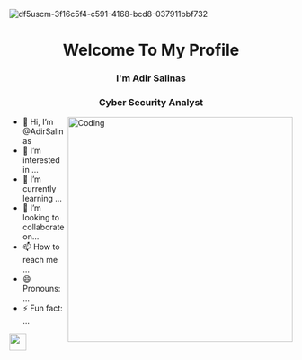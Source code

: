 
![df5uscm-3f16c5f4-c591-4168-bcd8-037911bbf732](https://github.com/AdirSalinas/AdirSalinas/assets/162021031/adfd01d3-0cfc-4022-9a07-18c755ef34f6)



<h1 align="center">Welcome To My Profile</h1>


### <p align="center">I'm Adir Salinas </p>
### <p align="center">Cyber Security Analyst</p>



<img align="right" alt="Coding" width="400" src="https://camo.githubusercontent.com/7de37139d0b4c1ce40865e799b446c0e963a3dd8fb68d239707237c40604fa3d/68747470733a2f2f63646e2e6472696262626c652e636f6d2f75736572732f3733303730332f73637265656e73686f74732f363538313234332f6176656e746f2e676966">


- 👋 Hi, I’m @AdirSalinas
- 👀 I’m interested in ...
- 🌱 I’m currently learning ...
- 💞️ I’m looking to collaborate on...
- 📫 How to reach me ...
- 😄 Pronouns: ...
- ⚡ Fun fact: ...

<!---
AdirSalinas/AdirSalinas is a ✨ special ✨ repository because its `README.md` (this file) appears on your GitHub profile.
You can click the Preview link to take a look at your changes.
--->


 <img src="https://raw.githubusercontent.com/MartinHeinz/MartinHeinz/master/wave.gif" style="max-width: 30px; height: 30px; display: inline-block;" data-target="animated-image.originalImage">


